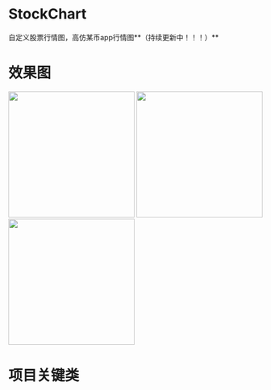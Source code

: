 # StockChart
自定义股票行情图，高仿某币app行情图**（持续更新中！！！）**

# 效果图

<img src="https://github.com/SlamDunk007/StockChart/blob/master/chart_dynamic.gif" width="250"/>  <img src="https://github.com/SlamDunk007/StockChart/blob/master/chart1.png" width="250" /> <img src="https://github.com/SlamDunk007/StockChart/blob/master/chart2.png" width="250"/>

# 项目关键类
